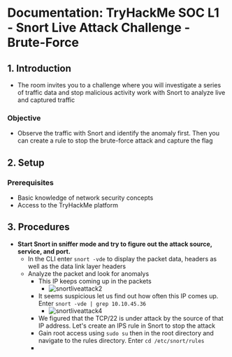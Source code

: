 # Documentation: TryHackMe SOC L1 - Snort Live Attack Challenge - Brute-Force

## 1. Introduction

- The room invites you to a challenge where you will investigate a series of traffic data and stop malicious activity work with Snort to analyze live and captured traffic
### Objective
- Observe the traffic with Snort and identify the anomaly first. Then you can create a rule to stop the brute-force attack and capture the flag

## 2. Setup 
### Prerequisites

- Basic knowledge of network security concepts
- Access to the TryHackMe platform

## 3. Procedures

- **Start Snort in sniffer mode and try to figure out the attack source, service, and port.**
  - In the CLI enter `snort -vde` to display the packet data, headers as well as the data link layer headers
  - Analyze the packet and look for anomalys
    - This IP keeps coming up in the packets
      - ![snortliveattack2](https://github.com/abelmorad/TryHackMe-SOC1-Snort_LiveAttack/assets/110463619/b22ebf3c-25c5-40ca-8a89-b2ae43e2cfeb)
    - It seems suspicious let us find out how often this IP comes up. Enter `snort -vde | grep 10.10.45.36`
      - ![snortliveattack4](https://github.com/abelmorad/TryHackMe-SOC1-Snort_LiveAttack/assets/110463619/1cb8f16c-79a4-4598-b37b-1c6dc45d9e9a)
    - We figured that the TCP/22 is under attack by the source of that IP address. Let's create an IPS rule in Snort to stop the attack
    - Gain root access using `sudo su` then in the root directory and navigate to the rules directory. Enter `cd /etc/snort/rules`
    - 


